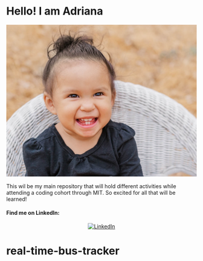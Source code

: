 # Hello! I am Adriana

![My little Artemis!](/arty-smiling.jpg "Artemis, my daughter, smiling")

This wil be my main repository that will hold different activities while attending a coding cohort through MIT. So excited for all that will be learned!

#### Find me on LinkedIn:

<p align="center">
<a href="https://www.linkedin.com/in/adriana-gallegos-a2a992159/"><img src="https://upload.wikimedia.org/wikipedia/commons/c/ca/LinkedIn_logo_initials.png" alt="LinkedIn" height="50"></a> 

</p>

# real-time-bus-tracker
